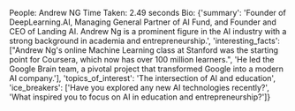 People: Andrew NG
Time Taken: 2.49 seconds
Bio: {'summary': 'Founder of DeepLearning.AI, Managing General Partner of AI Fund, and Founder and CEO of Landing AI. Andrew Ng is a prominent figure in the AI industry with a strong background in academia and entrepreneurship.', 'interesting_facts': ["Andrew Ng's online Machine Learning class at Stanford was the starting point for Coursera, which now has over 100 million learners.", 'He led the Google Brain team, a pivotal project that transformed Google into a modern AI company.'], 'topics_of_interest': 'The intersection of AI and education', 'ice_breakers': ['Have you explored any new AI technologies recently?', 'What inspired you to focus on AI in education and entrepreneurship?']}



